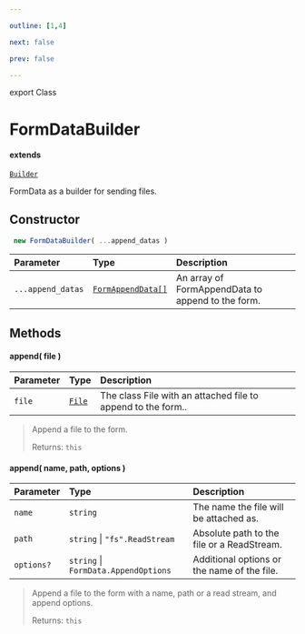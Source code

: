 ```yaml
---

outline: [1,4]

next: false

prev: false

---
```


export Class
# FormDataBuilder
#### extends
 [`Builder`](./Builder.md)

FormData as a builder for sending files.

## Constructor
```ts
 new FormDataBuilder( ...append_datas )
 ```
| Parameter | Type | Description |
| :--- | :--- | :--- |
| `...append_datas` | [`FormAppendData[]`](../type-aliases/FormAppendData.md) | An array of FormAppendData to append to the form. |

## Methods

#### append( file )
| Parameter | Type | Description |
| :--- | :--- | :--- |
| `file` | [`File`](./File.md) | The class File with an attached file to append to the form.. |
> Append a file to the form.
> 
> Returns: `this`
#### append( name, path, options )
| Parameter | Type | Description |
| :--- | :--- | :--- |
| `name` | `string` | The name the file will be attached as. |
| `path` | `string` \| `"fs".ReadStream` | Absolute path to the file or a ReadStream. |
| `options?` | `string` \| `FormData.AppendOptions` | Additional options or the name of the file. |
> Append a file to the form with a name, path or a read stream, and append options.
> 
> Returns: `this`
